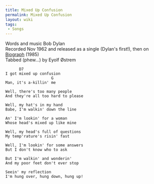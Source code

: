 ```yaml
---
title: Mixed Up Confusion
permalink: Mixed Up Confusion
layout: wiki
tags:
 - Songs
---
```


Words and music Bob Dylan  
Recorded Nov 1962 and released as a single (Dylan's first!), then on
[Biograph](Biograph "wikilink") (1985)  
Tabbed (phew...) by Eyolf Østrem

          D7
    I got mixed up confusion
                        G
    Man, it's a-killin' me

    Well, there's too many people
    And they're all too hard to please

    Well, my hat's in my hand
    Babe, I'm walkin' down the line

    An' I'm lookin' for a woman
    Whose head's mixed up like mine

    Well, my head's full of questions
    My temp'rature's risin' fast

    Well, I'm lookin' for some answers
    But I don't know who to ask

    But I'm walkin' and wonderin'
    And my poor feet don't ever stop

    Seein' my reflection
    I'm hung over, hung down, hung up!
